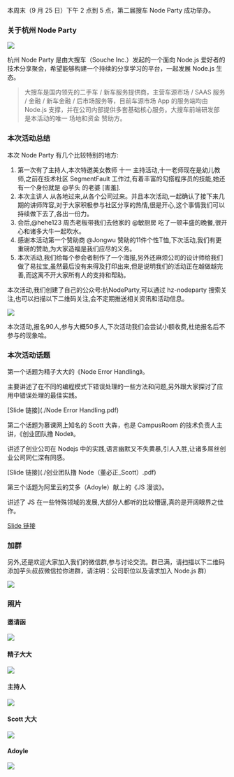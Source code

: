 本周末（9 月 25 日）下午 2 点到 5 点，第二届搜车 Node Party 成功举办。

### 关于杭州 Node Party

![](../logo.png)

杭州 Node Party 是由大搜车（Souche Inc.）发起的一个面向 Node.js 爱好者的技术分享聚会，希望能够构建一个持续的分享学习的平台，一起发展 Node.js 生态。

> 大搜车是国内领先的二手车 / 新车服务提供商，主营车源市场 / SAAS 服务 / 金融 / 新车金融 / 后市场服务等，目前车源市场 App 的服务端均由 Node.js 支撑，并在公司内部提供多套基础核心服务。大搜车前端研发部 是本活动的唯一 场地和资金 赞助方。

### 本次活动总结

本次 Node Party 有几个比较特别的地方:

 1. 第一次有了主持人,本次特邀美女教师 十一 主持活动,十一老师现在是幼儿教师,之前在技术社区 SegmentFault 工作过,有着丰富的勾搭程序员的技能,她还有一个身份就是 @芋头 的老婆 [害羞].
 2. 本次主讲人 从各地过来,从各个公司过来。并且本次活动,一起确认了接下来几期的讲师阵容,对于大家积极参与社区分享的热情,很是开心,这个事情我们可以持续做下去了,各出一份力。
 3. 会后,@hehe123 周杰老板带我们去他家的 @敏厨房 吃了一顿丰盛的晚餐,很开心和诸多大牛一起吹水。
 4. 感谢本活动第一个赞助商 @Jongwu 赞助的11件个性T恤,下次活动,我们有更重磅的赞助,为大家造福是我们应尽的义务。
 5. 本次活动,我们给每个参会者制作了一个海报,另外还麻烦公司的设计师给我们做了易拉宝,虽然最后没有来得及打印出来,但是说明我们的活动正在越做越完善,而这离不开大家所有人的支持和帮助。

本次活动,我们创建了自己的公众号:杭NodeParty,可以通过 hz-nodeparty 搜索关注,也可以扫描以下二维码关注,会不定期推送相关资讯和活动信息。

![](./qrcode-public.jpg)

本次活动,报名90人,参与大概50多人,下次活动我们会尝试小额收费,杜绝报名后不参与的现象哈。

### 本次活动话题

第一个话题为精子大大的《Node Error Handling》。

主要讲述了在不同的编程模式下错误处理的一些方法和问题,另外跟大家探讨了应用中错误处理的最佳实践。

[Slide 链接](./Node Error Handling.pdf)

第二个话题为慕课网上知名的 Scott 大犇，也是 CampusRoom 的技术负责人主讲，《创业团队撸 Node》。

讲述了创业公司在 Nodejs 中的实践,语言幽默又不失黄暴,引人入胜,让诸多屌丝创业公司同仁深有同感。

[Slide 链接](./创业团队撸 Node（董必正_Scott）.pdf) 

第三个话题为阿里云的艾多（Adoyle）献上的《JS 漫谈》。

讲述了 JS 在一些特殊领域的发展,大部分人都听的比较懵逼,真的是开阔眼界之佳作。

[Slide 链接](http://slides.com/adoyle_h/xia-che-dan#/)

### 加群

另外,还是欢迎大家加入我们的微信群,参与讨论交流。群已满，请扫描以下二维码添加芋头叔叔微信拉你进群，请注明：公司职位以及请求加入 Node.js 群）

![](./qrcode.jpg)

### 照片

#### 邀请函

![](./thumb_IMG_0504_1024.jpg)

#### 精子大大

![](./thumb_IMG_0528_1024.jpg)

#### 主持人

![](./thumb_IMG_0536_1024.jpg)

#### Scott 大大

![](./thumb_IMG_0538_1024.jpg)

#### Adoyle
![](./thumb_IMG_0544_1024.jpg)